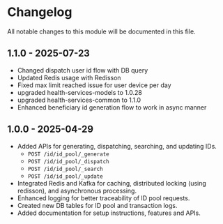 # Changelog
All notable changes to this module will be documented in this file.

## 1.1.0 - 2025-07-23

- Changed dispatch user id flow with DB query
- Updated Redis usage with Redisson
- Fixed max limit reached issue for user device per day
- upgraded health-services-models to 1.0.28
- upgraded health-services-common to 1.1.0
- Enhanced beneficiary id generation flow to work in async manner

## 1.0.0 - 2025-04-29

- Added APIs for generating, dispatching, searching, and updating IDs.
  - `POST /id/id_pool/_generate`
  - `POST /id/id_pool/_dispatch`
  - `POST /id/id_pool/_search`
  - `POST /id/id_pool/_update`
- Integrated Redis and Kafka for caching, distributed locking (using redisson), and asynchronous processing.
- Enhanced logging for better traceability of ID pool requests.
- Created new DB tables for ID pool and transaction logs.
- Added documentation for setup instructions, features and APIs.

